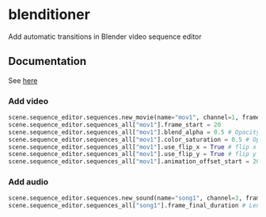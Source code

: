 # blenditioner
Add automatic transitions in Blender video sequence editor

## Documentation
See [here](https://docs.blender.org/api/blender_python_api_2_77_0/bpy.types.Sequences.html)

### Add video

```python
scene.sequence_editor.sequences.new_movie(name="mov1", channel=1, frame_start=1, filepath="")
scene.sequence_editor.sequences_all["mov1"].frame_start = 20
scene.sequence_editor.sequences_all["mov1"].blend_alpha = 0.5 # Opacity
scene.sequence_editor.sequences_all["mov1"].color_saturation = 0.5 # Opacity
scene.sequence_editor.sequences_all["mov1"].use_flip_x = True # flip x
scene.sequence_editor.sequences_all["mov1"].use_flip_y = True # flip y
scene.sequence_editor.sequences_all["mov1"].animation_offset_start = 200 # Video start frame
```

### Add audio

```python
scene.sequence_editor.sequences.new_sound(name="song1", channel=3, frame_start=1, filepath="")
scene.sequence_editor.sequences_all["song1"].frame_final_duration # Length of audio

```
